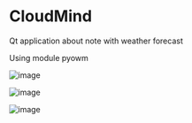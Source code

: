 # CloudMind

Qt application about note with weather forecast

Using module pyowm

![image](https://user-images.githubusercontent.com/51825464/124465216-9643b600-ddae-11eb-9b2f-6055afc02709.png)

![image](https://user-images.githubusercontent.com/51825464/124465195-8d52e480-ddae-11eb-8db1-663a8160eb89.png)

![image](https://user-images.githubusercontent.com/51825464/124465208-917f0200-ddae-11eb-8474-25c0de0db045.png)
